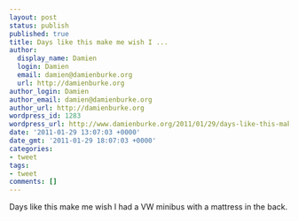 ```yaml
---
layout: post
status: publish
published: true
title: Days like this make me wish I ...
author:
  display_name: Damien
  login: Damien
  email: damien@damienburke.org
  url: http://damienburke.org
author_login: Damien
author_email: damien@damienburke.org
author_url: http://damienburke.org
wordpress_id: 1283
wordpress_url: http://www.damienburke.org/2011/01/29/days-like-this-make-me-wish-i/
date: '2011-01-29 13:07:03 +0000'
date_gmt: '2011-01-29 18:07:03 +0000'
categories:
- tweet
tags:
- tweet
comments: []
---
```

<p>Days like this make me wish I had a VW minibus with a mattress in the back.</p>
